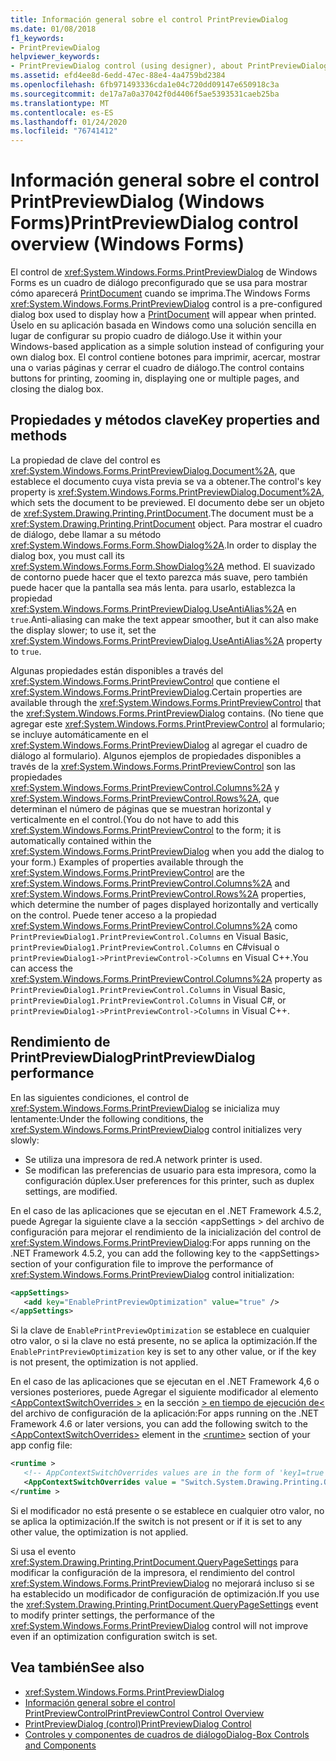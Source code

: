 ```yaml
---
title: Información general sobre el control PrintPreviewDialog
ms.date: 01/08/2018
f1_keywords:
- PrintPreviewDialog
helpviewer_keywords:
- PrintPreviewDialog control (using designer), about PrintPreviewDialog
ms.assetid: efd4ee8d-6edd-47ec-88e4-4a4759bd2384
ms.openlocfilehash: 6fb971493336cda1e04c720dd09147e650918c3a
ms.sourcegitcommit: de17a7a0a37042f0d4406f5ae5393531caeb25ba
ms.translationtype: MT
ms.contentlocale: es-ES
ms.lasthandoff: 01/24/2020
ms.locfileid: "76741412"
---
```

# <a name="printpreviewdialog-control-overview-windows-forms"></a><span data-ttu-id="55b8c-102">Información general sobre el control PrintPreviewDialog (Windows Forms)</span><span class="sxs-lookup"><span data-stu-id="55b8c-102">PrintPreviewDialog control overview (Windows Forms)</span></span>

<span data-ttu-id="55b8c-103">El control de <xref:System.Windows.Forms.PrintPreviewDialog> de Windows Forms es un cuadro de diálogo preconfigurado que se usa para mostrar cómo aparecerá [PrintDocument](printdocument-component-windows-forms.md) cuando se imprima.</span><span class="sxs-lookup"><span data-stu-id="55b8c-103">The Windows Forms <xref:System.Windows.Forms.PrintPreviewDialog> control is a pre-configured dialog box used to display how a [PrintDocument](printdocument-component-windows-forms.md) will appear when printed.</span></span> <span data-ttu-id="55b8c-104">Úselo en su aplicación basada en Windows como una solución sencilla en lugar de configurar su propio cuadro de diálogo.</span><span class="sxs-lookup"><span data-stu-id="55b8c-104">Use it within your Windows-based application as a simple solution instead of configuring your own dialog box.</span></span> <span data-ttu-id="55b8c-105">El control contiene botones para imprimir, acercar, mostrar una o varias páginas y cerrar el cuadro de diálogo.</span><span class="sxs-lookup"><span data-stu-id="55b8c-105">The control contains buttons for printing, zooming in, displaying one or multiple pages, and closing the dialog box.</span></span>

## <a name="key-properties-and-methods"></a><span data-ttu-id="55b8c-106">Propiedades y métodos clave</span><span class="sxs-lookup"><span data-stu-id="55b8c-106">Key properties and methods</span></span>

<span data-ttu-id="55b8c-107">La propiedad de clave del control es <xref:System.Windows.Forms.PrintPreviewDialog.Document%2A>, que establece el documento cuya vista previa se va a obtener.</span><span class="sxs-lookup"><span data-stu-id="55b8c-107">The control's key property is <xref:System.Windows.Forms.PrintPreviewDialog.Document%2A>, which sets the document to be previewed.</span></span> <span data-ttu-id="55b8c-108">El documento debe ser un objeto de <xref:System.Drawing.Printing.PrintDocument>.</span><span class="sxs-lookup"><span data-stu-id="55b8c-108">The document must be a <xref:System.Drawing.Printing.PrintDocument> object.</span></span> <span data-ttu-id="55b8c-109">Para mostrar el cuadro de diálogo, debe llamar a su método <xref:System.Windows.Forms.Form.ShowDialog%2A>.</span><span class="sxs-lookup"><span data-stu-id="55b8c-109">In order to display the dialog box, you must call its <xref:System.Windows.Forms.Form.ShowDialog%2A> method.</span></span> <span data-ttu-id="55b8c-110">El suavizado de contorno puede hacer que el texto parezca más suave, pero también puede hacer que la pantalla sea más lenta. para usarlo, establezca la propiedad <xref:System.Windows.Forms.PrintPreviewDialog.UseAntiAlias%2A> en `true`.</span><span class="sxs-lookup"><span data-stu-id="55b8c-110">Anti-aliasing can make the text appear smoother, but it can also make the display slower; to use it, set the <xref:System.Windows.Forms.PrintPreviewDialog.UseAntiAlias%2A> property to `true`.</span></span>

<span data-ttu-id="55b8c-111">Algunas propiedades están disponibles a través del <xref:System.Windows.Forms.PrintPreviewControl> que contiene el <xref:System.Windows.Forms.PrintPreviewDialog>.</span><span class="sxs-lookup"><span data-stu-id="55b8c-111">Certain properties are available through the <xref:System.Windows.Forms.PrintPreviewControl> that the <xref:System.Windows.Forms.PrintPreviewDialog> contains.</span></span> <span data-ttu-id="55b8c-112">(No tiene que agregar este <xref:System.Windows.Forms.PrintPreviewControl> al formulario; se incluye automáticamente en el <xref:System.Windows.Forms.PrintPreviewDialog> al agregar el cuadro de diálogo al formulario). Algunos ejemplos de propiedades disponibles a través de la <xref:System.Windows.Forms.PrintPreviewControl> son las propiedades <xref:System.Windows.Forms.PrintPreviewControl.Columns%2A> y <xref:System.Windows.Forms.PrintPreviewControl.Rows%2A>, que determinan el número de páginas que se muestran horizontal y verticalmente en el control.</span><span class="sxs-lookup"><span data-stu-id="55b8c-112">(You do not have to add this <xref:System.Windows.Forms.PrintPreviewControl> to the form; it is automatically contained within the <xref:System.Windows.Forms.PrintPreviewDialog> when you add the dialog to your form.) Examples of properties available through the <xref:System.Windows.Forms.PrintPreviewControl> are the <xref:System.Windows.Forms.PrintPreviewControl.Columns%2A> and <xref:System.Windows.Forms.PrintPreviewControl.Rows%2A> properties, which determine the number of pages displayed horizontally and vertically on the control.</span></span> <span data-ttu-id="55b8c-113">Puede tener acceso a la propiedad <xref:System.Windows.Forms.PrintPreviewControl.Columns%2A> como `PrintPreviewDialog1.PrintPreviewControl.Columns` en Visual Basic, `printPreviewDialog1.PrintPreviewControl.Columns` en C#visual o `printPreviewDialog1->PrintPreviewControl->Columns` en Visual C++.</span><span class="sxs-lookup"><span data-stu-id="55b8c-113">You can access the <xref:System.Windows.Forms.PrintPreviewControl.Columns%2A> property as `PrintPreviewDialog1.PrintPreviewControl.Columns` in Visual Basic, `printPreviewDialog1.PrintPreviewControl.Columns` in Visual C#, or `printPreviewDialog1->PrintPreviewControl->Columns` in Visual C++.</span></span>

## <a name="printpreviewdialog-performance"></a><span data-ttu-id="55b8c-114">Rendimiento de PrintPreviewDialog</span><span class="sxs-lookup"><span data-stu-id="55b8c-114">PrintPreviewDialog performance</span></span>

<span data-ttu-id="55b8c-115">En las siguientes condiciones, el control de <xref:System.Windows.Forms.PrintPreviewDialog> se inicializa muy lentamente:</span><span class="sxs-lookup"><span data-stu-id="55b8c-115">Under the following conditions, the <xref:System.Windows.Forms.PrintPreviewDialog> control initializes very slowly:</span></span>

- <span data-ttu-id="55b8c-116">Se utiliza una impresora de red.</span><span class="sxs-lookup"><span data-stu-id="55b8c-116">A network printer is used.</span></span>
- <span data-ttu-id="55b8c-117">Se modifican las preferencias de usuario para esta impresora, como la configuración dúplex.</span><span class="sxs-lookup"><span data-stu-id="55b8c-117">User preferences for this printer, such as duplex settings, are modified.</span></span>

<span data-ttu-id="55b8c-118">En el caso de las aplicaciones que se ejecutan en el .NET Framework 4.5.2, puede Agregar la siguiente clave a la sección \<appSettings > del archivo de configuración para mejorar el rendimiento de la inicialización del control de <xref:System.Windows.Forms.PrintPreviewDialog>:</span><span class="sxs-lookup"><span data-stu-id="55b8c-118">For apps running on the .NET Framework 4.5.2, you can add the following key to the \<appSettings> section of your configuration file to improve the performance of <xref:System.Windows.Forms.PrintPreviewDialog> control initialization:</span></span>

```xml
<appSettings>
   <add key="EnablePrintPreviewOptimization" value="true" />
</appSettings>
```

<span data-ttu-id="55b8c-119">Si la clave de `EnablePrintPreviewOptimization` se establece en cualquier otro valor, o si la clave no está presente, no se aplica la optimización.</span><span class="sxs-lookup"><span data-stu-id="55b8c-119">If the `EnablePrintPreviewOptimization` key is set to any other value, or if the key is not present, the optimization is not applied.</span></span>

<span data-ttu-id="55b8c-120">En el caso de las aplicaciones que se ejecutan en el .NET Framework 4,6 o versiones posteriores, puede Agregar el siguiente modificador al elemento [\<AppContextSwitchOverrides >](../../configure-apps/file-schema/runtime/appcontextswitchoverrides-element.md) en la sección [> en tiempo de ejecución de\<](../../configure-apps/file-schema/runtime/index.md) del archivo de configuración de la aplicación:</span><span class="sxs-lookup"><span data-stu-id="55b8c-120">For apps running on the .NET Framework 4.6 or later versions, you can add the following switch to the [\<AppContextSwitchOverrides>](../../configure-apps/file-schema/runtime/appcontextswitchoverrides-element.md) element in the [\<runtime>](../../configure-apps/file-schema/runtime/index.md) section of your app config file:</span></span>

```xml
<runtime >
   <!-- AppContextSwitchOverrides values are in the form of 'key1=true|false;key2=true|false -->
   <AppContextSwitchOverrides value = "Switch.System.Drawing.Printing.OptimizePrintPreview=true" />
</runtime >
```

<span data-ttu-id="55b8c-121">Si el modificador no está presente o se establece en cualquier otro valor, no se aplica la optimización.</span><span class="sxs-lookup"><span data-stu-id="55b8c-121">If the switch is not present or if it is set to any other value, the optimization is not applied.</span></span>

<span data-ttu-id="55b8c-122">Si usa el evento <xref:System.Drawing.Printing.PrintDocument.QueryPageSettings> para modificar la configuración de la impresora, el rendimiento del control <xref:System.Windows.Forms.PrintPreviewDialog> no mejorará incluso si se ha establecido un modificador de configuración de optimización.</span><span class="sxs-lookup"><span data-stu-id="55b8c-122">If you use the <xref:System.Drawing.Printing.PrintDocument.QueryPageSettings> event to modify printer settings, the performance of the <xref:System.Windows.Forms.PrintPreviewDialog> control will not improve even if an optimization configuration switch is set.</span></span>

## <a name="see-also"></a><span data-ttu-id="55b8c-123">Vea también</span><span class="sxs-lookup"><span data-stu-id="55b8c-123">See also</span></span>

- <xref:System.Windows.Forms.PrintPreviewDialog>
- [<span data-ttu-id="55b8c-124">Información general sobre el control PrintPreviewControl</span><span class="sxs-lookup"><span data-stu-id="55b8c-124">PrintPreviewControl Control Overview</span></span>](printpreviewcontrol-control-overview-windows-forms.md)
- [<span data-ttu-id="55b8c-125">PrintPreviewDialog (control)</span><span class="sxs-lookup"><span data-stu-id="55b8c-125">PrintPreviewDialog Control</span></span>](printpreviewdialog-control-windows-forms.md)
- [<span data-ttu-id="55b8c-126">Controles y componentes de cuadros de diálogo</span><span class="sxs-lookup"><span data-stu-id="55b8c-126">Dialog-Box Controls and Components</span></span>](dialog-box-controls-and-components-windows-forms.md)
